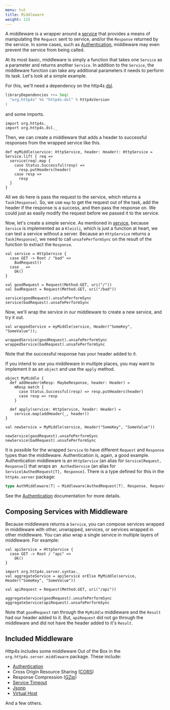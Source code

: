 ```yaml
---
menu: tut
title: Middleware
weight: 115
---
```


A middleware is a wrapper around a [service] that provides a means of manipulating
the `Request` sent to service, and/or the `Response` returned by the service. In
some cases, such as [Authentication], middleware may even prevent the service
from being called.

At its most basic, middleware is simply a function that takes one `Service` as a
parameter and returns another `Service`. In addition to the `Service`, the middleware
function can take any additional parameters it needs to perform its task. Let's look
at a simple example.

For this, we'll need a dependency on the http4s [dsl].

```scala
libraryDependencies ++= Seq(
  "org.http4s" %% "http4s-dsl" % http4sVersion
)
```
and some imports.

```tut:silent
import org.http4s._
import org.http4s.dsl._
```

Then, we can create a middleware that adds a header to successful responses from
the wrapped service like this.

```tut:book
def myMiddle(service: HttpService, header: Header): HttpService = Service.lift { req =>
  service(req).map {
    case Status.Successful(resp) =>
      resp.putHeaders(header)
    case resp =>
      resp
  }
}
```

All we do here is pass the request to the service,
which returns a `Task[Response]`. So, we use `map` to get the request out of the task,
add the header if the response is a success, and then pass the response on. We could
just as easily modify the request before we passed it to the service.

Now, let's create a simple service. As mentioned in [service], because `Service`
is implemented as a `Kleisli`, which is just a function at heart, we can test a
service without a server. Because an `HttpService` returns a `Task[Response]`,
we need to call `unsafePerformSync` on the result of the function to extract the `Response`.

```tut:book
val service = HttpService {
  case GET -> Root / "bad" =>
    BadRequest()
  case _ =>
    Ok()
}

val goodRequest = Request(Method.GET, uri("/"))
val badRequest = Request(Method.GET, uri("/bad"))

service(goodRequest).unsafePerformSync
service(badRequest).unsafePerformSync
```

Now, we'll wrap the service in our middleware to create a new service, and try it out.

```tut:book
val wrappedService = myMiddle(service, Header("SomeKey", "SomeValue"));

wrappedService(goodRequest).unsafePerformSync
wrappedService(badRequest).unsafePerformSync
```

Note that the successful response has your header added to it.

If you intend to use you middleware in multiple places,  you may want to implement
it as an `object` and use the `apply` method.

```tut:book
object MyMiddle {
  def addHeader(mResp: MaybeResponse, header: Header) =
    mResp match {
      case Status.Successful(resp) => resp.putHeaders(header)
      case resp => resp
    }

  def apply(service: HttpService, header: Header) =
    service.map(addHeader(_, header))
}

val newService = MyMiddle(service, Header("SomeKey", "SomeValue"))

newService(goodRequest).unsafePerformSync
newService(badRequest).unsafePerformSync
```

It is possible for the wrapped `Service` to have different `Request` and `Response`
types than the middleware. Authentication is, again, a good example. Authentication
middleware is an `HttpService` (an alias for `Service[Request, Response]`) that wraps an `
AuthedService` (an alias for `Service[AuthedRequest[T], Response]`. There is a type
defined for this in the `http4s.server` package:

```scala
type AuthMiddleware[T] = Middleware[AuthedRequest[T], Response, Request, Response]
```
See the [Authentication] documentation for more details.

## Composing Services with Middleware
Because middleware returns a `Service`, you can compose services wrapped in
middleware with other, unwrapped, services, or services wrapped in other middleware.
You can also wrap a single service in multiple layers of middleware. For example:

```tut:book
val apiService = HttpService {
  case GET -> Root / "api" =>
    Ok()
}

import org.http4s.server.syntax._
val aggregateService = apiService orElse MyMiddle(service, Header("SomeKey", "SomeValue"))

val apiRequest = Request(Method.GET, uri("/api"))

aggregateService(goodRequest).unsafePerformSync
aggregateService(apiRequest).unsafePerformSync
```

Note that `goodRequest` ran through the `MyMiddle` middleware and the `Result` had
our header added to it. But, `apiRequest` did not go through the middleware and did
not have the header added to it's `Result`.

## Included Middleware
Http4s includes some middleware Out of the Box in the `org.http4s.server.middleware`
package. These include:

* [Authentication]
* Cross Origin Resource Sharing ([CORS])
* Response Compression ([GZip])
* [Service Timeout]
* [Jsonp]
* [Virtual Host]

And a few others.

[service]: ../service
[dsl]: ../dsl
[Authentication]: ../auth
[CORS]: ../cors
[GZip]: ../gzip
[Service Timeout]: ../api/#org.http4s.server.middleware.Timeout$
[Jsonp]: ../api/#org.http4s.server.middleware.Jsonp$
[Virtual Host]: ../api/#org.http4s.server.middleware.VirtualHost$
